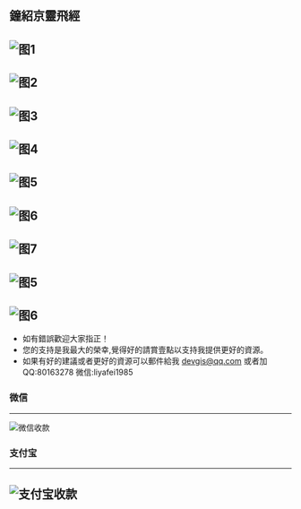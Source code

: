 ## 鐘紹京靈飛經

![图1](Pictures/301_鐘紹京_靈飛經/1.jpg)
---
![图2](Pictures/301_鐘紹京_靈飛經/2.jpg)
---
![图3](Pictures/301_鐘紹京_靈飛經/3.jpg)
---
![图4](Pictures/301_鐘紹京_靈飛經/4.jpg)
---
![图5](Pictures/301_鐘紹京_靈飛經/5.jpg)
---
![图6](Pictures/301_鐘紹京_靈飛經/6.jpg)
---
![图7](Pictures/301_鐘紹京_靈飛經/7.jpg)
---
![图5](Pictures/301_鐘紹京_靈飛經/8.jpg)
---
![图6](Pictures/301_鐘紹京_靈飛經/9.jpg)
---

* 如有錯誤歡迎大家指正！
* 您的支持是我最大的榮幸,覺得好的請賞壹點以支持我提供更好的資源。
* 如果有好的建議或者更好的資源可以郵件給我 devgis@qq.com 或者加QQ:80163278 微信:liyafei1985

### 微信
---
![微信收款](zfb.jpg)

### 支付宝
---
![支付宝收款](wx.jpg)
---